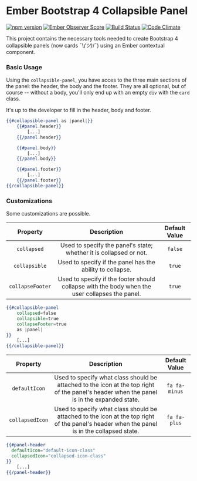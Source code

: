 # Ember Bootstrap 4 Collapsible Panel

[![npm version](https://badge.fury.io/js/ember-bs4-collapsible-panel.svg)](https://badge.fury.io/js/ember-bs4-collapsible-panel)
[![Ember Observer Score](https://emberobserver.com/badges/ember-bs4-collapsible-panel.svg)](https://emberobserver.com/addons/ember-bs4-collapsible-panel)
[![Build Status](https://travis-ci.org/BellGasp/ember-bs4-collapsible-panel.svg?branch=master)](https://travis-ci.org/BellGasp/ember-bs4-collapsible-panel)
[![Code Climate](https://codeclimate.com/github/BellGasp/ember-dashboard-controls/badges/gpa.svg)](https://codeclimate.com/github/BellGasp/ember-dashboard-controls)

This project contains the necessary tools needed to create Bootstrap 4 collapsible panels (now cards ¯\\_(ツ)_/¯) using an Ember contextual component.

### Basic Usage
Using the `collapsible-panel`, you have acces to the three main sections of the panel: the header, the body and the footer. They are all optional, but of course -- without a body, you'll only end up with an empty `div` with the `card` class.

It's up to the developer to fill in the header, body and footer.

```hbs
{{#collapsible-panel as |panel|}}
    {{#panel.header}}
        [...]
    {{/panel.header}}

    {{#panel.body}}
        [...]
    {{/panel.body}}

    {{#panel.footer}}
        [...]
    {{/panel.footer}}
{{/collapsible-panel}}
```

### Customizations
Some customizations are possible.

| Property       | Description          | Default Value |
|:-------------:|:-------------:|:-------------:|
| `collapsed` | Used to specify the panel's state; whether it is collapsed or not. | `false` |
| `collapsible` | Used to specify if the panel has the ability to collapse. | `true` |
| `collapseFooter` | Used to specify if the footer should collapse with the body when the user collapses the panel. | `true` |

```hbs
{{#collapsible-panel
    collapsed=false
    collapsible=true
    collapseFooter=true
    as |panel|
}}
    [...]
{{/collapsible-panel}}
```

| Property | Description | Default Value |
|:--------:|:-----------:|:-------------:|
| `defaultIcon` | Used to specify what class should be attached to the icon at the top right of the panel's header when the panel is in the expanded state. | `fa fa-minus` |
| `collapsedIcon` | Used to specify what class should be attached to the icon at the top right of the panel's header when the panel is in the collapsed state. | `fa fa-plus` |

```hbs
{{#panel-header
  defaultIcon="default-icon-class"
  collapsedIcon="collapsed-icon-class"
}}
    [...]
{{/panel-header}}
```

